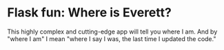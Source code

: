 Flask fun: Where is Everett?
===========

This highly complex and cutting-edge app will tell you where I am. And by "where I am" I mean "where I say I was, the last time I updated the code."
